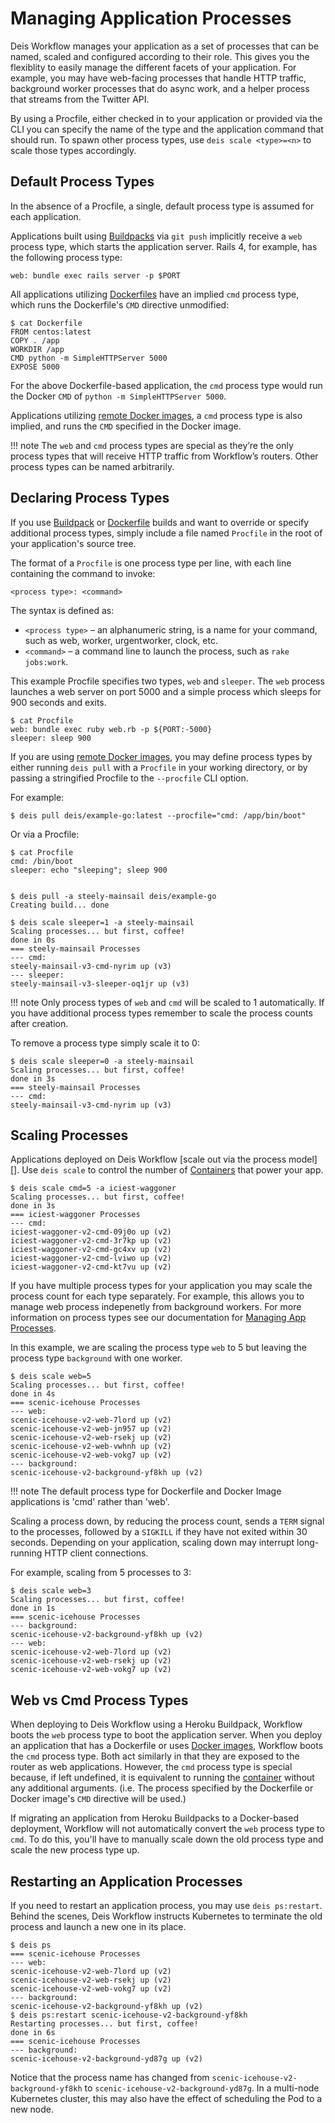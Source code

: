 # Managing Application Processes

Deis Workflow manages your application as a set of processes that can be named, scaled and configured according to their
role. This gives you the flexiblity to easily manage the different facets of your application. For example, you may have
web-facing processes that handle HTTP traffic, background worker processes that do async work, and a helper process that
streams from the Twitter API.

By using a Procfile, either checked in to your application or provided via the CLI you can specify the name of the type
and the application command that should run. To spawn other process types, use `deis scale <type>=<n>` to scale those
types accordingly.

## Default Process Types

In the absence of a Procfile, a single, default process type is assumed for each application.

Applications built using [Buildpacks][buildpacks] via `git push` implicitly receive a `web` process type, which starts
the application server. Rails 4, for example, has the following process type:

    web: bundle exec rails server -p $PORT

All applications utilizing [Dockerfiles][dockerfile] have an implied `cmd` process type, which runs the
Dockerfile's `CMD` directive unmodified:

    $ cat Dockerfile
    FROM centos:latest
    COPY . /app
    WORKDIR /app
    CMD python -m SimpleHTTPServer 5000
    EXPOSE 5000

For the above Dockerfile-based application, the `cmd` process type would run the Docker `CMD` of `python -m SimpleHTTPServer 5000`.

Applications utilizing [remote Docker images][docker image], a `cmd` process type is also implied, and runs the `CMD`
specified in the Docker image.

!!! note
    The `web` and `cmd` process types are special as they’re the only process types that will
    receive HTTP traffic from Workflow’s routers. Other process types can be named arbitrarily.

## Declaring Process Types

If you use [Buildpack][buildpacks] or [Dockerfile][dockerfile] builds and want to override or specify additional process
types, simply include a file named `Procfile` in the root of your application's source tree.

The format of a `Procfile` is one process type per line, with each line containing the command to invoke:

    <process type>: <command>

The syntax is defined as:

* `<process type>` – an alphanumeric string, is a name for your command, such as web, worker, urgentworker, clock, etc.
* `<command>` – a command line to launch the process, such as `rake jobs:work`.

This example Procfile specifies two types, `web` and `sleeper`. The `web` process launches a web server on port 5000 and
a simple process which sleeps for 900 seconds and exits.

```
$ cat Procfile
web: bundle exec ruby web.rb -p ${PORT:-5000}
sleeper: sleep 900
```

If you are using [remote Docker images][docker image], you may define process types by either running `deis pull` with a
`Procfile` in your working directory, or by passing a stringified Procfile to the `--procfile` CLI option.

For example:

```
$ deis pull deis/example-go:latest --procfile="cmd: /app/bin/boot"
```

Or via a Procfile:

```
$ cat Procfile
cmd: /bin/boot
sleeper: echo "sleeping"; sleep 900


$ deis pull -a steely-mainsail deis/example-go
Creating build... done

$ deis scale sleeper=1 -a steely-mainsail
Scaling processes... but first, coffee!
done in 0s
=== steely-mainsail Processes
--- cmd:
steely-mainsail-v3-cmd-nyrim up (v3)
--- sleeper:
steely-mainsail-v3-sleeper-oq1jr up (v3)
```

!!! note
    Only process types of `web` and `cmd` will be scaled to 1 automatically. If you have additional process types
    remember to scale the process counts after creation.

To remove a process type simply scale it to 0:

```
$ deis scale sleeper=0 -a steely-mainsail
Scaling processes... but first, coffee!
done in 3s
=== steely-mainsail Processes
--- cmd:
steely-mainsail-v3-cmd-nyrim up (v3)
```

## Scaling Processes

Applications deployed on Deis Workflow [scale out via the process model][]. Use `deis scale` to control the number of
[Containers][container] that power your app.

```
$ deis scale cmd=5 -a iciest-waggoner
Scaling processes... but first, coffee!
done in 3s
=== iciest-waggoner Processes
--- cmd:
iciest-waggoner-v2-cmd-09j0o up (v2)
iciest-waggoner-v2-cmd-3r7kp up (v2)
iciest-waggoner-v2-cmd-gc4xv up (v2)
iciest-waggoner-v2-cmd-lviwo up (v2)
iciest-waggoner-v2-cmd-kt7vu up (v2)
```

If you have multiple process types for your application you may scale the process count for each type separately. For
example, this allows you to manage web process indepenetly from background workers. For more information on process
types see our documentation for [Managing App Processes](managing-app-processes.md).

In this example, we are scaling the process type `web` to 5 but leaving the process type `background` with one worker.

```
$ deis scale web=5
Scaling processes... but first, coffee!
done in 4s
=== scenic-icehouse Processes
--- web:
scenic-icehouse-v2-web-7lord up (v2)
scenic-icehouse-v2-web-jn957 up (v2)
scenic-icehouse-v2-web-rsekj up (v2)
scenic-icehouse-v2-web-vwhnh up (v2)
scenic-icehouse-v2-web-vokg7 up (v2)
--- background:
scenic-icehouse-v2-background-yf8kh up (v2)
```

!!! note
    The default process type for Dockerfile and Docker Image applications is 'cmd' rather than 'web'.

Scaling a process down, by reducing the process count, sends a `TERM` signal to the processes, followed by a `SIGKILL`
if they have not exited within 30 seconds. Depending on your application, scaling down may interrupt long-running HTTP
client connections.

For example, scaling from 5 processes to 3:

```
$ deis scale web=3
Scaling processes... but first, coffee!
done in 1s
=== scenic-icehouse Processes
--- background:
scenic-icehouse-v2-background-yf8kh up (v2)
--- web:
scenic-icehouse-v2-web-7lord up (v2)
scenic-icehouse-v2-web-rsekj up (v2)
scenic-icehouse-v2-web-vokg7 up (v2)
```

## Web vs Cmd Process Types

When deploying to Deis Workflow using a Heroku Buildpack, Workflow boots the `web` process type to
boot the application server. When you deploy an application that has a Dockerfile or uses [Docker
images][docker image], Workflow boots the `cmd` process type. Both act similarly in that
they are exposed to the router as web applications. However, the `cmd` process type is special
because, if left undefined, it is equivalent to running the [container][] without any additional
arguments.  (i.e. The process specified by the Dockerfile or Docker image's `CMD` directive will
be used.)

If migrating an application from Heroku Buildpacks to a Docker-based deployment, Workflow will not
automatically convert the `web` process type to `cmd`. To do this, you'll have to manually scale
down the old process type and scale the new process type up.

## Restarting an Application Processes

If you need to restart an application process, you may use `deis ps:restart`. Behind the scenes, Deis Workflow instructs
Kubernetes to terminate the old process and launch a new one in its place.

```
$ deis ps
=== scenic-icehouse Processes
--- web:
scenic-icehouse-v2-web-7lord up (v2)
scenic-icehouse-v2-web-rsekj up (v2)
scenic-icehouse-v2-web-vokg7 up (v2)
--- background:
scenic-icehouse-v2-background-yf8kh up (v2)
$ deis ps:restart scenic-icehouse-v2-background-yf8kh
Restarting processes... but first, coffee!
done in 6s
=== scenic-icehouse Processes
--- background:
scenic-icehouse-v2-background-yd87g up (v2)
```

Notice that the process name has changed from `scenic-icehouse-v2-background-yf8kh` to
`scenic-icehouse-v2-background-yd87g`. In a multi-node Kubernetes cluster, this may also have the effect of scheduling
the Pod to a new node.

[container]: ../reference-guide/terms.md#container
[process model]: https://devcenter.heroku.com/articles/process-model
[buildpacks]: ../applications/using-buildpacks.md
[dockerfile]: ../applications/using-dockerfiles.md
[docker image]: ../applications/using-docker-images.md
